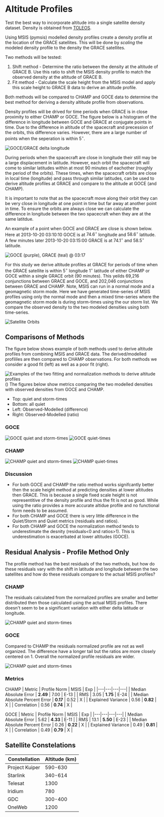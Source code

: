 # Altitude Profiles

Test the best way to incorporate altitude into a single satellite density dataset. Density is obtained from [TOLEOS](http://thermosphere.tudelft.nl/index.html). 

Using MSIS (pymsis) modelled density profiles create a density profile at the location of the GRACE satellites. This will be done by _scaling_ the modeled density profile to the density the GRACE satellites.

Two methods will be tested: 

1. Shift method - Determine the ratio between the density at the altitude of GRACE B. Use this ratio to shift the MSIS density profile to match the observed density at the altitude of GRACE B. 
1. Fit method - Calculate the scale height from the MSIS model and apply this scale height to GRACE B data to derive an altitude profile. 

Both methods will be compared to CHAMP and GOCE data to determine the best method for deriving a density altitude profile from observations.

Density profiles will be drived for time periods when GRACE is in close proximity to either CHAMP or GOCE. The figure below is a histogram of the difference in longitude between GOCE and GRACE at conjugate points in time. Due to the difference in altitude of the spacecraft and precession of the orbits, this difference varies. However, there are a large number of points when the seperation is within $5^{\circ}$.

![GOCE/GRACE delta longitude](GOCE_hist.png)

During periods when the spacecraft are close in longitude their still may be a large displacement in latitude. However, each orbit the spacecraft will come to similar latitudes within at most 90 minutes of eachother (roughly the period of the orbits). These times, when the spacecraft orbits are close in local time (longitude) and pass through similar latitudes, can be used to derive altitude profiles at GRACE and compare to the altitude at GOCE (and CHAMP).

It is important to note that as the spacecraft move along their orbit they can be very close in longitude at one point in time but far away at another point in time. To ensure the orbits are always close we can calculate the difference in longitude between the two spacecraft when they are at the same latitdue. 

An example of a point when GOCE and GRACE are close is shown below. Here at 2013-10-20 03:10:10 GOCE is at $74.6^{\circ}$ longitude and $58.6^{\circ}$ latitude. A few minutes later 2013-10-20 03:15:00 GRACE is at $74.1^{\circ}$ and $58.5^{\circ}$ latitude. 

![GOCE (purple), GRACE (teal) @ 03:17](GOCE_GRACE_ex.png)

For this study we derive altitude profiles at GRACE for periods of time when the GRACE satellite is within $5^{\circ}$ longitude $1^{\circ}$ latitude of either CHAMP or GOCE within a single GRACE orbit (90 minutes). This yeilds 69,216 conjunctions between GRACE and GOCE, and 202,046 conjunctions between GRACE and CHAMP. Note, MSIS can run in a normal mode and a geomagnetic storm mode. Here we have generated time-series of MSIS profiles using only the normal mode and then a mixed time-series where the geomagnetic storm mode is during storm-times using the our storm list. We compare the observed density to the two modeled densities using both time-series.   

![Satellite Orbits](orbit-overview.png)

## Comparisons of Methods

The figure below shows example of both methods used to derive altitude profiles from combining MSIS and GRACE data. The derived/modelled profililes are then compared to CHAMP observations. For both methods we consider a good fit (left) as well as a poor fit (right). 

![Examples of the two fitting and normalization methods to derive altitude profiles](FitExample.png)
()
The figures below show metrics comparing the two modelled densities with observed densities from GOCE and CHAMP.
- Top: quiet and storm-times
- Bottom: all quiet
- Left: Observed-Modelled (difference)
- Right: Observed-Modelled (ratio)

### GOCE

![GOCE quiet and storm-times](Figures\GOCE_QuietStorm.png)
![GOCE quiet-times](GOCE_Quiet.png)

### CHAMP

![CHAMP quiet and storm-times](CHAMP_QuietStorm.png)
![CHAMP quiet-times](CHAMP_Quiet.png)

### Discussion

- For both GOCE and CHAMP the ratio method works signifcantly better then the scale height method at predicting densities at lower altitudes then GRACE. This is because a single fixed scale height is not representitive of the density profile and thus the fit is not as good. While using the ratio provides a more accurate altidue profile and no functional form needs to be assumed. 
- For both CHAMP and GOCE there is very little difference in the Quiet/Storm and Quiet metrics (residuals and ratios).
- For both CHAMP and GOCE the normalization method tends to underestimate the desnity (residuals<0 and ratios>1). This is underestimation is exacerbated at lower altitudes (GOCE).

## Residual Analysis - Profile Method Only

The profile method has the best residuals of the two methods, but how do these residuals vary with the shift in latitude and longitude between the two satellites and how do these residuals compare to the actual MSIS profiles? 

### CHAMP

The residuals calculated from the normalized profiles are smaller and better distributed then those calculated using the actual MSIS profiles. There doesn't seem to be a significant variation with either delta latitude or longitude. 

![CHAMP quiet and storm-times](CHAMP_profile_residuals.png)

### GOCE

Compared to CHAMP the residuals normalized profile are not as well organized. The difference have a longer tail but the ratios are more closely centered on 1. Overall the normalized profile residuals are wider.

![CHAMP quiet and storm-times](GOCE_profiles_residuals.png)

### Metrics

CHAMP
| Metric | Profile Norm | MSIS | Exp |
|---|---|---|---|
| Median Absolute Error | **2.49** | 7.00 | E-13 |
| RMS | 3.05 | **1.75** | E-24 |
| Median Absolute Percent Error | **0.17** | 0.52 | X |
| Explained Variance | 0.56 | **0.82** | X |
| Correlation | 0.56 | **0.74** | X |

GOCE
| Metric | Profile Norm | MSIS | Exp |
|---|---|---|---|
| Median Absolute Error | 5.62 | **4.33** | E-11 |
| RMS | 13.1 | **5.50** | E-23 |
| Median Absolute Percent Error | 0.26 | **0.22** | X |
| Explained Variance | 0.49 | **0.81** | X |
| Correlation | 0.49 | **0.79** | X |

## Satellite Constelations

| Constellation | Altitude (km) |
|---|---|
| Project Kuiper | 590-630 |
| Starlink | 340-614 | 
| Telesat | 1300 | 
| Iridium | 780 | 
| GDC | 300-400 |
| OneWeb | 1200 |